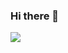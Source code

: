 ### Hi there 👋
<img src="https://img.shields.io/badge/GoormtonTrainning-D1DFE8?style=plastic&logo=googlecloud&logoColor=white"/>
